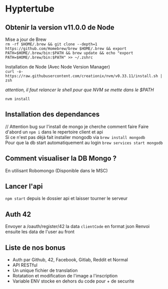 # Hyptertube

## Obtenir la version v11.0.0 de Node
Mise a jour de Brew <br>
`rm -rf $HOME/.brew && git clone --depth=1 https://github.com/Homebrew/brew $HOME/.brew && export PATH=$HOME/.brew/bin:$PATH && brew update && echo "export PATH=$HOME/.brew/bin:$PATH" >> ~/.zshrc`

Installation de Node (Avec Node Version Manager) <br>
```curl -o- https://raw.githubusercontent.com/creationix/nvm/v0.33.11/install.sh | zsh```

*attention, il faut relancer le shell pour que NVM se mette dans le $PATH*

```nvm install```

## Installation des dependances
// Attention bug sur l'install de mongo je cherche comment faire
Faire d'abord un `npm i` dans le repertoire client et api <br>
Si ce n'est pas dèjà fait installer mongodb via `brew install mongodb` <br>
Pour que la db start automatiquement au login `brew services start mongodb` <br>

## Comment visualiser la DB Mongo ?
En utilisant Robomongo (Disponible dans le MSC)

## Lancer l'api
`npm start` depuis le dossier api et laisser tourner le serveur

## Auth 42
Envoyer a /oauth/register/42 la data `clientCode` en format json
Renvoi ensuite les data de l'user au front

## Liste de nos bonus
- Auth par Github, 42, Facebook, Gitlab, Reddit et Normal
- API RESTful
- Un unique fichier de translation
- Rotatation et modification de l'image a l'inscription
- Variable ENV stocke en dehors du code pour + de securite

